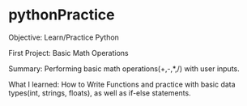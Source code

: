 # pythonPractice

Objective: Learn/Practice Python 

First Project: Basic  Math Operations

Summary: Performing basic math operations(+,-,*,/) with user inputs.

What I learned:
How to Write Functions and practice with basic data types(int, strings, floats), as well as if-else statements.
